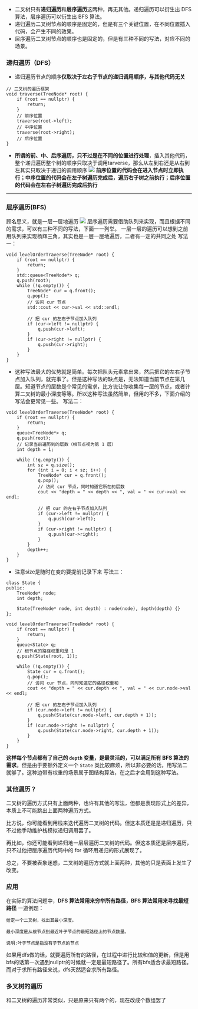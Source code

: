 * 二叉树只有**递归遍历**和**层序遍历**这两种，再无其他。递归遍历可以衍生出 DFS 算法，层序遍历可以衍生出 BFS 算法。
* 递归遍历二叉树节点的顺序是固定的，但是有三个关键位置，在不同位置插入代码，会产生不同的效果。
* 层序遍历二叉树节点的顺序也是固定的，但是有三种不同的写法，对应不同的场景。
### 递归遍历（DFS）
* 递归遍历节点的顺序**仅取决于左右子节点的递归调用顺序，与其他代码无关**
```
// 二叉树的遍历框架
void traverse(TreeNode* root) {
    if (root == nullptr) {
        return;
    }
    // 前序位置
    traverse(root->left);
    // 中序位置
    traverse(root->right);
    // 后序位置
}
```
* **所谓的前、中、后序遍历，只不过是在不同的位置进行处理**，插入其他代码，整个递归遍历整个树的顺序只取决于调用tarverse，那么从左到右还是从右到左其实只取决于递归的调用顺序
![](https://pic1.imgdb.cn/item/67f7426f88c538a9b5c83950.jpg)
**前序位置的代码会在进入节点时立即执行；中序位置的代码会在左子树遍历完成后，遍历右子树之前执行；后序位置的代码会在左右子树遍历完成后执行**

---
### 层序遍历(BFS)
顾名思义，就是一层一层地遍历
![](https://pic1.imgdb.cn/item/67f76c3e88c538a9b5c853a1.jpg)
层序遍历需要借助队列来实现，而且根据不同的需求，可以有三种不同的写法，下面一一列举。
一层一层的遍历可以想到之前用队列来实现杨辉三角，其实也是一层一层地遍历，二者有一定的共同之处
写法一：
```
void levelOrderTraverse(TreeNode* root) {
    if (root == nullptr) {
        return;
    }
    std::queue<TreeNode*> q;
    q.push(root);
    while (!q.empty()) {
        TreeNode* cur = q.front();
        q.pop();
        // 访问 cur 节点
        std::cout << cur->val << std::endl;
        
        // 把 cur 的左右子节点加入队列
        if (cur->left != nullptr) {
            q.push(cur->left);
        }
        if (cur->right != nullptr) {
            q.push(cur->right);
        }
    }
}
```
* 这种写法最大的优势就是简单。每次把队头元素拿出来，然后把它的左右子节点加入队列，就完事了。但是这种写法的缺点是，无法知道当前节点在第几层。知道节点的层数是个常见的需求，比方说让你收集每一层的节点，或者计算二叉树的最小深度等等。所以这种写法虽然简单，但用的不多，下面介绍的写法会更常见一些。
写法二：
```
void levelOrderTraverse(TreeNode* root) {
    if (root == nullptr) {
        return;
    }
    queue<TreeNode*> q;
    q.push(root);
    // 记录当前遍历到的层数（根节点视为第 1 层）
    int depth = 1;

    while (!q.empty()) {
        int sz = q.size();
        for (int i = 0; i < sz; i++) {
            TreeNode* cur = q.front();
            q.pop();
            // 访问 cur 节点，同时知道它所在的层数
            cout << "depth = " << depth << ", val = " << cur->val << endl;

            // 把 cur 的左右子节点加入队列
            if (cur->left != nullptr) {
                q.push(cur->left);
            }
            if (cur->right != nullptr) {
                q.push(cur->right);
            }
        }
        depth++;
    }
}
```
* 注意size是随时在变的要提前记录下来
写法三：
```
class State {
public:
    TreeNode* node;
    int depth;

    State(TreeNode* node, int depth) : node(node), depth(depth) {}
};

void levelOrderTraverse(TreeNode* root) {
    if (root == nullptr) {
        return;
    }
    queue<State> q;
    // 根节点的路径权重和是 1
    q.push(State(root, 1));

    while (!q.empty()) {
        State cur = q.front();
        q.pop();
        // 访问 cur 节点，同时知道它的路径权重和
        cout << "depth = " << cur.depth << ", val = " << cur.node->val << endl;

        // 把 cur 的左右子节点加入队列
        if (cur.node->left != nullptr) {
            q.push(State(cur.node->left, cur.depth + 1));
        }
        if (cur.node->right != nullptr) {
            q.push(State(cur.node->right, cur.depth + 1));
        }
    }
}
```
**这样每个节点都有了自己的 `depth` 变量，是最灵活的，可以满足所有 BFS 算法的需求**。但是由于要额外定义一个 `State` 类比较麻烦，所以非必要的话，用写法二就够了。这种边带有权重的场景属于图结构算法，在之后才会用到这种写法。
### 其他遍历？

二叉树的遍历方式只有上面两种，也许有其他的写法，但都是表现形式上的差异，本质上不可能跳出上面两种遍历方式。

比方说，你可能看到用栈来迭代遍历二叉树的代码。但这本质还是是递归遍历，只不过他手动维护栈模拟递归调用罢了。

再比如，你还可能看到递归地一层层遍历二叉树的代码。但这本质还是层序遍历，只不过他把层序遍历代码中的 for 循环用递归的形式展现了。

总之，不要被表象迷惑，二叉树的遍历方式就上面两种，其他的只是表面上发生了改变。

### 应用
在实际的算法问题中，**DFS 算法常用来穷举所有路径，BFS 算法常用来寻找最短路径**
一道例题：
```
给定一个二叉树，找出其最小深度。

最小深度是从根节点到最近叶子节点的最短路径上的节点数量。

说明:叶子节点是指没有子节点的节点
```
如果用dfs做的话，就要遍历所有的路径，在过程中进行比较和值的更新，但是用bfs的话第一次遇到nullptr的时候就一定是最短路径了。所有bfs适合求最短路径。
而对于求所有路径来说，dfs天然适合求所有路径。
### 多叉树的遍历
和二叉树的遍历非常类似，只是原来只有两个的，现在改成个数组罢了